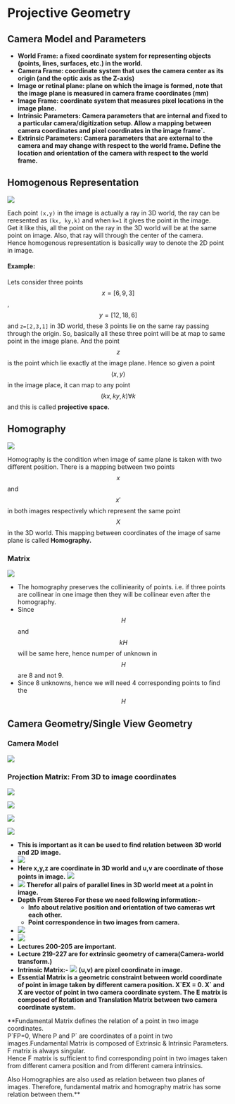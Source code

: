 # Projective Geometry

## **Camera Model and Parameters**

* **World Frame: a fixed coordinate system for representing objects \(points, lines, surfaces, etc.\) in the world.**
* **Camera Frame: coordinate system that uses the camera center as its origin \(and the optic axis as the Z-axis\)**
* **Image or retinal plane: plane on which the image is formed, note that the image plane is measured in camera frame coordinates \(mm\)**
* **Image Frame: coordinate system that measures pixel locations in the image plane.**
* **Intrinsic Parameters: Camera parameters that are internal and fixed to a particular camera/digitization setup. Allow a mapping between camera coordinates and pixel coordinates in the image frame\`.**
* **Extrinsic Parameters: Camera parameters that are external to the camera and may change with respect to the world frame. Define the location and orientation of the camera with respect to the world frame.**

## Homogenous Representation

![](../../.gitbook/assets/image%20%2828%29.png)

Each point  `(x,y)` in the image is actually a ray in 3D world, the ray can be reresented as `(kx, ky,k)` and when `k=1` it gives the point in the image.   
Get it like this, all the point on the ray in the 3D world will be at the same point on image. Also, that ray will through the center of the camera.   
Hence homogenous representation is basically way to denote the 2D point in image. 

#### Example:

Lets consider three points $$x=[6,9,3]$$ , $$y=[12,18,6]$$ and `z=[2,3,1]` in 3D world, these 3 points lie on the same ray passing through the origin. So, basically all these three point will be at map to same point in the image plane. And the point $$z$$ is the point which lie exactly at the image plane. Hence so given a point $$ (x,y)$$ in the image place, it can map to any point $$(kx, ky,k)  \forall k$$ and this is called **projective space.**

## **Homography**

![](../../.gitbook/assets/image%20%28124%29.png)

Homography is the condition when image of same plane is taken with two different position. There is a mapping between two points $$x$$ and $$x'$$ in both images respectively which represent the same point $$X$$ in the 3D world. This mapping between coordinates of the image of same plane is called **Homography.**

### **Matrix**

![](../../.gitbook/assets/image%20%28103%29.png)

* The homography preserves the colliniearity of points. i.e. if three points are collinear in one image then they will be collinear even after the homography. 
* Since $$H$$ and $$kH$$ will be same here, hence numper of unknown in $$H$$ are 8 and not 9.
* Since 8 unknowns, hence we will need 4 corresponding points to find the $$H$$

## Camera Geometry/Single View Geometry

### Camera Model

![](../../.gitbook/assets/image%20%2856%29.png)

### Projection Matrix: From 3D to image coordinates

![](../../.gitbook/assets/image%20%2872%29.png)

![](../../.gitbook/assets/image%20%2886%29.png)



![](../../.gitbook/assets/image%20%287%29.png)

![](../../.gitbook/assets/image%20%28125%29.png)

* **This is important as it can be used to find relation between 3D world and 2D image.**
* ![](https://lh5.googleusercontent.com/mRwOBoL8tsjyvA6T48uX2tAFXOdfYL-uE1qu-BDyKBfzQRHZNzj5Ctp7HROX58ZXpIDGzjas7Yb2lwwZdugotlfyk_ziqZMjZXMJbUfG5KPrH2jEfx7L62KOfd9Mgxivyp4Dxa3l)
* **Here x,y,z are coordinate in 3D world and u,v are coordinate of those points in image.** ![](https://lh3.googleusercontent.com/-52L-VrPHn6Aj3QOy32dXQdFwUF7n9H9KfsWunOPoBXeQ2KcD5YUgPhRRCQjdTgI7ZtoZg--JXbjUq-8o2DrqQOJeVb2ytxLfgIdnXAy-nP77zRP21XrsTP96Bd4nULBF8fFATqT)
* ![](https://lh4.googleusercontent.com/7fP0DB2CrHsAmYQC0Jr-y55qdKFbpHv1p7IBPSQ6BesMdG1JaQSeANatAJGh9OFwrwtNBVqEnF-wksbcOxx28NKfMmnuWY1M1GBHXWVEaaISj3Bt274f8oRJF8gh_7k_poT9WEIQ)  **Therefor all pairs of parallel lines in 3D world meet at a point in image.**
* **Depth From Stereo For these we need following information:-**
  * **Info about relative position and orientation of two cameras wrt each other.**
  * **Point correspondence in two images from camera.**
* ![](https://lh5.googleusercontent.com/7LAcEggdVMdr04IJkRRkWDBGRSGqmht5NSqwNoZtNwZzI3J_3xTcmw6_lFSPdt2X_DfVhZFdAt_YOnip5FP4ncPgmD2Vhq4ZSG0gnIumPEGxd6c2RItos195up9geER-Fad_5g8a)
* ![](https://lh4.googleusercontent.com/Bv5b_1P486ore3GM91afYGI_vxZn8HqxXBtAUroL_FqaxCVPftYoMgJtlc5shnHr8HnWoEbTvMEpItrwm23tJ6_X3vnO9neB2vZouWkmutx8ODhXubt76OWBT-uBkc4jwlFmjoEN)
* **Lectures 200-205 are important.**
* **Lecture 219-227 are for extrinsic geometry of camera\(Camera-world transform.\)**
* **Intrinsic Matrix:-** ![](https://lh4.googleusercontent.com/DH6EiNf5zrlSGVMy0canoA0RF2DWMfymrvNbsHSunNLCG3-Z-vH-tmJ6AOZIyyC9_BapC7t11EI_OO4laG66_7eFiZxGcBVRFAg58b-qxkq31QGxntgui86R3iGa8LPbQwtLUO7q)  **\(u,v\) are pixel coordinate in image.**
* **Essential Matrix is a geometric constraint between world coordinate of point in image taken by different camera position. X\`EX = 0.  X\` and X are vector of point in two camera coordinate system. The E matrix is composed of Rotation and Translation Matrix between two camera coordinate system.**

**Fundamental Matrix defines the relation of a point in two image coordinates.  
P\`FP=0, Where P and P\` are coordinates of a point in two images.Fundamental Matrix is composed of Extrinsic & Intrinsic Parameters. F matrix is always singular.  
Hence F matrix is sufficient to find corresponding point in two images taken from different camera position and from different camera intrinsics.  
  
Also Homographies are also used as relation between two planes of images. Therefore, fundamental matrix and homography matrix has some relation between them.**  


